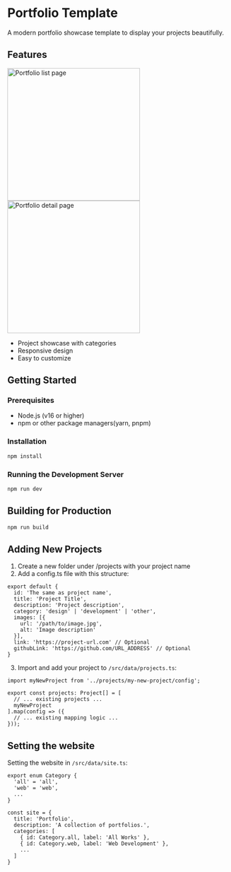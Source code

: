# Portfolio Template
A modern portfolio showcase template to display your projects beautifully.

## Features
<img width="300" alt="Portfolio list page" src="https://github.com/user-attachments/assets/fd5694f5-d722-484f-95cc-a7f111795e56" /><br/>
<img width="300" alt="Portfolio detail page" src="https://github.com/user-attachments/assets/0ee02cb7-3392-4f44-90a8-c559dec4ca6c" />

- Project showcase with categories
- Responsive design
- Easy to customize

## Getting Started

### Prerequisites
- Node.js (v16 or higher)
- npm or other package managers(yarn, pnpm)

### Installation
```bash
npm install
```

### Running the Development Server
```bash
npm run dev
```

## Building for Production
```bash
npm run build
```

## Adding New Projects
1. Create a new folder under /projects with your project name
2. Add a config.ts file with this structure:
```
export default {
  id: 'The same as project name',
  title: 'Project Title',
  description: 'Project description',
  category: 'design' | 'development' | 'other',
  images: [{
    url: '/path/to/image.jpg',
    alt: 'Image description'
  }],
  link: 'https://project-url.com' // Optional
  githubLink: 'https://github.com/URL_ADDRESS' // Optional
}
```
3. Import and add your project to `/src/data/projects.ts`:  
```
import myNewProject from '../projects/my-new-project/config';

export const projects: Project[] = [
  // ... existing projects ...
  myNewProject
].map(config => ({
  // ... existing mapping logic ...
}));
```

## Setting the website
Setting the website in `/src/data/site.ts`:
```
export enum Category {
  'all' = 'all',
  'web' = 'web',
  ...
}

const site = {
  title: 'Portfolio',
  description: 'A collection of portfolios.',
  categories: [
    { id: Category.all, label: 'All Works' },
    { id: Category.web, label: 'Web Development' },
    ...
  ]
}
```
